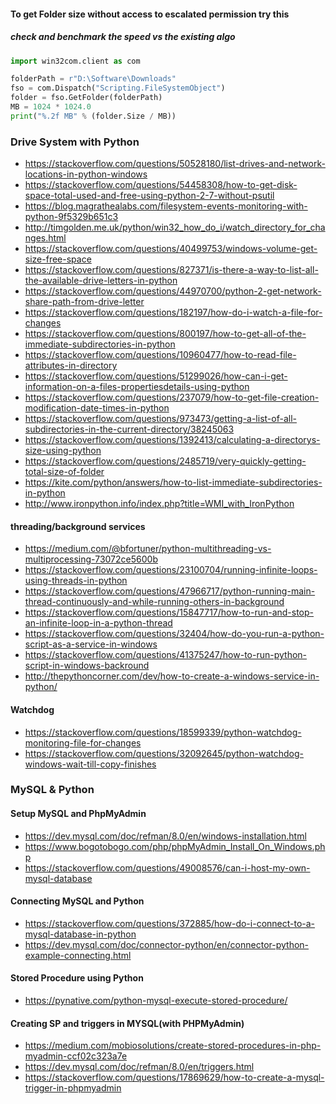 #### To get Folder size without access to escalated permission try this
##### check and benchmark the speed vs the existing algo
``` python
import win32com.client as com

folderPath = r"D:\Software\Downloads"
fso = com.Dispatch("Scripting.FileSystemObject")
folder = fso.GetFolder(folderPath)
MB = 1024 * 1024.0
print("%.2f MB" % (folder.Size / MB))
```

### Drive System with Python
- https://stackoverflow.com/questions/50528180/list-drives-and-network-locations-in-python-windows
- https://stackoverflow.com/questions/54458308/how-to-get-disk-space-total-used-and-free-using-python-2-7-without-psutil
- https://blog.magrathealabs.com/filesystem-events-monitoring-with-python-9f5329b651c3
- http://timgolden.me.uk/python/win32_how_do_i/watch_directory_for_changes.html
- https://stackoverflow.com/questions/40499753/windows-volume-get-size-free-space
- https://stackoverflow.com/questions/827371/is-there-a-way-to-list-all-the-available-drive-letters-in-python
- https://stackoverflow.com/questions/44970700/python-2-get-network-share-path-from-drive-letter
- https://stackoverflow.com/questions/182197/how-do-i-watch-a-file-for-changes
- https://stackoverflow.com/questions/800197/how-to-get-all-of-the-immediate-subdirectories-in-python
- https://stackoverflow.com/questions/10960477/how-to-read-file-attributes-in-directory
- https://stackoverflow.com/questions/51299026/how-can-i-get-information-on-a-files-propertiesdetails-using-python
- https://stackoverflow.com/questions/237079/how-to-get-file-creation-modification-date-times-in-python
- https://stackoverflow.com/questions/973473/getting-a-list-of-all-subdirectories-in-the-current-directory/38245063
- https://stackoverflow.com/questions/1392413/calculating-a-directorys-size-using-python
- https://stackoverflow.com/questions/2485719/very-quickly-getting-total-size-of-folder
- https://kite.com/python/answers/how-to-list-immediate-subdirectories-in-python
- http://www.ironpython.info/index.php?title=WMI_with_IronPython
#### threading/background services
- https://medium.com/@bfortuner/python-multithreading-vs-multiprocessing-73072ce5600b
- https://stackoverflow.com/questions/23100704/running-infinite-loops-using-threads-in-python
- https://stackoverflow.com/questions/47966717/python-running-main-thread-continuously-and-while-running-others-in-background
- https://stackoverflow.com/questions/15847717/how-to-run-and-stop-an-infinite-loop-in-a-python-thread
- https://stackoverflow.com/questions/32404/how-do-you-run-a-python-script-as-a-service-in-windows
- https://stackoverflow.com/questions/41375247/how-to-run-python-script-in-windows-backround
- http://thepythoncorner.com/dev/how-to-create-a-windows-service-in-python/
#### Watchdog
- https://stackoverflow.com/questions/18599339/python-watchdog-monitoring-file-for-changes
- https://stackoverflow.com/questions/32092645/python-watchdog-windows-wait-till-copy-finishes

### MySQL & Python
 #### Setup MySQL and PhpMyAdmin
- https://dev.mysql.com/doc/refman/8.0/en/windows-installation.html
- https://www.bogotobogo.com/php/phpMyAdmin_Install_On_Windows.php
- https://stackoverflow.com/questions/49008576/can-i-host-my-own-mysql-database
 #### Connecting MySQL and Python
- https://stackoverflow.com/questions/372885/how-do-i-connect-to-a-mysql-database-in-python
- https://dev.mysql.com/doc/connector-python/en/connector-python-example-connecting.html
 #### Stored Procedure using Python
- https://pynative.com/python-mysql-execute-stored-procedure/
 #### Creating SP and triggers in MYSQL(with PHPMyAdmin)
- https://medium.com/mobiosolutions/create-stored-procedures-in-php-myadmin-ccf02c323a7e 
- https://dev.mysql.com/doc/refman/8.0/en/triggers.html
- https://stackoverflow.com/questions/17869629/how-to-create-a-mysql-trigger-in-phpmyadmin
